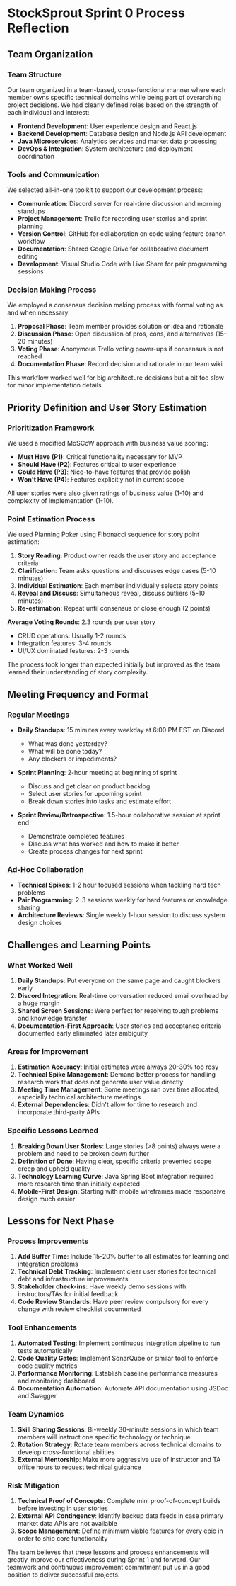 # StockSprout Sprint 0 Process Reflection

## Team Organization

### Team Structure
Our team organized in a team-based, cross-functional manner where each member owns specific technical domains while being part of overarching project decisions. We had clearly defined roles based on the strength of each individual and interest:

- **Frontend Development**: User experience design and React.js
- **Backend Development**: Database design and Node.js API development
- **Java Microservices**: Analytics services and market data processing
- **DevOps & Integration**: System architecture and deployment coordination

### Tools and Communication
We selected all-in-one toolkit to support our development process:

- **Communication**: Discord server for real-time discussion and morning standups
- **Project Management**: Trello for recording user stories and sprint planning
- **Version Control**: GitHub for collaboration on code using feature branch workflow
- **Documentation**: Shared Google Drive for collaborative document editing
- **Development**: Visual Studio Code with Live Share for pair programming sessions

### Decision Making Process
We employed a consensus decision making process with formal voting as and when necessary:

1. **Proposal Phase**: Team member provides solution or idea and rationale
2. **Discussion Phase**: Open discussion of pros, cons, and alternatives (15-20 minutes)
3. **Voting Phase**: Anonymous Trello voting power-ups if consensus is not reached
4. **Documentation Phase**: Record decision and rationale in our team wiki

This workflow worked well for big architecture decisions but a bit too slow for minor implementation details.

## Priority Definition and User Story Estimation

### Prioritization Framework
We used a modified MoSCoW approach with business value scoring:

- **Must Have (P1)**: Critical functionality necessary for MVP
- **Should Have (P2)**: Features critical to user experience
- **Could Have (P3)**: Nice-to-have features that provide polish
- **Won't Have (P4)**: Features explicitly not in current scope

All user stories were also given ratings of business value (1-10) and complexity of implementation (1-10).

### Point Estimation Process
We used Planning Poker using Fibonacci sequence for story point estimation:

1. **Story Reading**: Product owner reads the user story and acceptance criteria
2. **Clarification**: Team asks questions and discusses edge cases (5-10 minutes)
3. **Individual Estimation**: Each member individually selects story points
4. **Reveal and Discuss**: Simultaneous reveal, discuss outliers (5-10 minutes)
5. **Re-estimation**: Repeat until consensus or close enough (2 points)

**Average Voting Rounds**: 2.3 rounds per user story
- CRUD operations: Usually 1-2 rounds
- Integration features: 3-4 rounds
- UI/UX dominated features: 2-3 rounds

The process took longer than expected initially but improved as the team learned their understanding of story complexity.

## Meeting Frequency and Format

### Regular Meetings
- **Daily Standups**: 15 minutes every weekday at 6:00 PM EST on Discord
  - What was done yesterday?
  - What will be done today?
  - Any blockers or impediments?

- **Sprint Planning**: 2-hour meeting at beginning of sprint
  - Discuss and get clear on product backlog
  - Select user stories for upcoming sprint
  - Break down stories into tasks and estimate effort

- **Sprint Review/Retrospective**: 1.5-hour collaborative session at sprint end
  - Demonstrate completed features
  - Discuss what has worked and how to make it better
  - Create process changes for next sprint

### Ad-Hoc Collaboration
- **Technical Spikes**: 1-2 hour focused sessions when tackling hard tech problems
- **Pair Programming**: 2-3 sessions weekly for hard features or knowledge sharing
- **Architecture Reviews**: Single weekly 1-hour session to discuss system design choices

## Challenges and Learning Points

### What Worked Well
1. **Daily Standups**: Put everyone on the same page and caught blockers early
2. **Discord Integration**: Real-time conversation reduced email overhead by a huge margin
3. **Shared Screen Sessions**: Were perfect for resolving tough problems and knowledge transfer
4. **Documentation-First Approach**: User stories and acceptance criteria documented early eliminated later ambiguity

### Areas for Improvement
1. **Estimation Accuracy**: Initial estimates were always 20-30% too rosy
2. **Technical Spike Management**: Demand better process for handling research work that does not generate user value directly
3. **Meeting Time Management**: Some meetings ran over time allocated, especially technical architecture meetings
4. **External Dependencies**: Didn't allow for time to research and incorporate third-party APIs

### Specific Lessons Learned
1. **Breaking Down User Stories**: Large stories (>8 points) always were a problem and need to be broken down further
2. **Definition of Done**: Having clear, specific criteria prevented scope creep and upheld quality
3. **Technology Learning Curve**: Java Spring Boot integration required more research time than initially expected
4. **Mobile-First Design**: Starting with mobile wireframes made responsive design much easier

## Lessons for Next Phase

### Process Improvements
1. **Add Buffer Time**: Include 15-20% buffer to all estimates for learning and integration problems
2. **Technical Debt Tracking**: Implement clear user stories for technical debt and infrastructure improvements
3. **Stakeholder check-ins**: Have weekly demo sessions with instructors/TAs for initial feedback
4. **Code Review Standards**: Have peer review compulsory for every change with review checklist documented

### Tool Enhancements
1. **Automated Testing**: Implement continuous integration pipeline to run tests automatically
2. **Code Quality Gates**: Implement SonarQube or similar tool to enforce code quality metrics
3. **Performance Monitoring**: Establish baseline performance measures and monitoring dashboard
4. **Documentation Automation**: Automate API documentation using JSDoc and Swagger

### Team Dynamics
1. **Skill Sharing Sessions**: Bi-weekly 30-minute sessions in which team members will instruct one specific technology or technique
2. **Rotation Strategy**: Rotate team members across technical domains to develop cross-functional abilities
3. **External Mentorship**: Make more aggressive use of instructor and TA office hours to request technical guidance

### Risk Mitigation
1. **Technical Proof of Concepts**: Complete mini proof-of-concept builds before investing in user stories
2. **External API Contingency**: Identify backup data feeds in case primary market data APIs are not available
3. **Scope Management**: Define minimum viable features for every epic in order to ship core functionality

The team believes that these lessons and process enhancements will greatly improve our effectiveness during Sprint 1 and forward. Our teamwork and continuous improvement commitment put us in a good position to deliver successful projects.